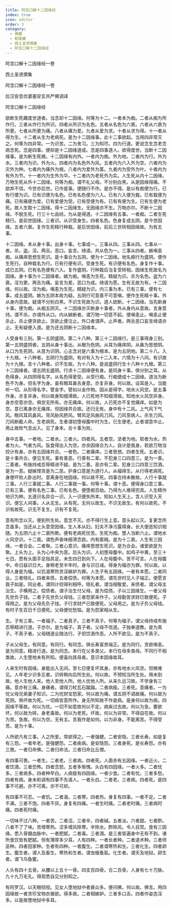 ```yaml
---
title: 阿含口解十二因缘经
index: true
icon: editor
order: 3
category:
  - 佛藏
  - 乾隆藏
  - 西土圣贤撰集
  - 阿含口解十二因缘经
---
```


阿含口解十二因缘经一卷  

西土圣贤撰集  

阿含口解十二因缘经一卷  

后汉安息优婆塞安玄共严佛调译  

阿含口解十二因缘经  

欲断生死趣度世道者。当念却十二因缘。何等为十二。一者本为痴。二者从痴为所作行。三者从作行为所识。四者从所识为名色。五者从名色为六衰。六者从六衰为所更。七者从所更为痛。八者从痛为爱。九者从爱为求。十者从求为得。十一者从得为生。十二者从生为老病死。是为十二因缘事。此十二事欲起。当用四非常灭之。何等为四非常。一为识苦。二为舍习。三为知尽。四为行道。更说念生念老念病念死。念是四事。便却是十二因缘道成。念是四事道人。欲得度世。当断十二因缘事。是为断生死根。十二因缘有内外。一者内为痴。外为地。二者内为行。外为水。三者内为识。外为火。四者内为名色外为风。五者内为六入外为空。六者内为灾外为种。七者内为痛外为根。八者内为爱外为茎。九者内为受外为叶。十者内为有外为节。十一者内为生外为华。十二者内为老死外为实。人生死从内十二因缘。万物生死从外十二因缘。何等为痴。谓不礼父母。不分别白黑。从是因缘得痛。不欲弃不信。今世亦后世。已作是事。便随行不作。是亦不得。是以有痴便为行。已有行便为识。已有识便为名色。已有名色便为六入。已有六入便为栽。已有栽便为痛。已有痛便为爱。已有爱便为受。已有受便为有。已有有便为生。已有生便为老死。故人生取十二因缘。得十二因缘生。无因缘亦不生。万物亦尔。不断十二因缘。不脱生死。行三十七品经。为从是得道。十二因缘有五事。一者痴。二者生死精行。是前世因缘。三者识。从识受身生。四者名色。色身复成五阴。是今世因缘。五者六衰。复作生死精行种栽。是后世因缘。前后三世转相因缘故。为有五事。  

十二因缘。本从身十事。出身十事。七事成一。三事从四。三事从四。七事从一者。杀。盗。淫。两舌。恶口。妄言。绮语。共从色为一。三事从四者。嫉嗔恚痴。从痛痒思想生死识。是十事合为五阴。便为十二因缘。地名痴行为盛阴。便作生死行。自种栽名为行。已有行便有识。受身生死。有识便有名色。身复作十事。成已五阴。已有名色便有六入。复作盛阴。行种栽后当复受转相。因缘生死故名为因缘。身十事为十二因缘者。嫉为痴。嗔恚为生死。精疑为识。杀为名色。盗为六衰。淫为更。两舌为痛。妄言为爱。恶口为成。绮语为愿。生有无故为有。十二因缘。何以故。淫为痴。嗔恚为生死。精疑为识。内三事为本。已有三事。便有七事。成五盛阴。嫉为五阴本故为疑。五阴行可意善不可意嗔。便作生死精十事。外从身内意故。疑谓不分别白黑。不识生死故为识。道人欲断。十二因缘。当先断身十事。便为痴。从痴五阴灭。十二因缘亦灭断身十事者。外从身内从意故。言身意持。谓不杀。亦谓外从口。内从嫉断者。谓万物一切意不起。便嗔恚止。嗔恚止便杀止。杀止便贪欲止。贪欲止便泣止。外口者谓声。止声者。两舌恶口妄言绮语亦止。无有疑便入道。是为还五阴断十二因缘本。  

人受身有三别。第一五阴盛阴。第二十八种。第三十二因缘行。是三事得身三别。第一五阴盛阴者。五阴从身十事出。从眼为色阴。从耳为痛痒阴。从鼻为思想阴。从口为生死阴。从意为识阴。心主念对是六事为根本。是为五阴地。第二十八。入十九根。十八种者。五阴行为盛阴。有对有入为十二入本。六情为十八间。有识故为十九根。言十八种者。识不生故。为十八种。是说盛阴行生十八种十九根。第三十二因缘者。谓五阴五盛阴。行求十二因缘便有身。是同身十事。俱分别之耳。从色得身。从四阴得名字。从名色得爱受。从受行痴。行痴便成十二因缘。道当为断色不为身。但名字为身。虽有眼耳鼻舌身意。亦复非身。何以故。设耳是人。当能听一切。从形得名字。譬金字。譬如以金作物。因从是得字。地水火风空。是五事作身。亦复非身。何以故身知细滑故。人已死地不知细滑故。知地水火风空非身。身亦空意亦空。俱空无所有。亦无痛痒。何以故。人已死亦不复觉痛痒。如是为空。意已离身亦无痛痒。但因缘共合故。还归无有。身中有十二风。上气风下气风。眼风耳风鼻风。背风胁风脐风。臂风足风曲风刀风。刀风至病人。杀生刀风。刀风断截人命。生老病死。生者谓初堕母腹中时为生。已生便老。止者谓意中止。用止故败气息出入。见了身本。合十事为败。  

身中五事。一者地。二者水。三者火。四者风。五者空。坚者为地。软者为水。热者为火。气者为风。饭食得出入为空。亦余因缘合为人。自计是我身。若欲万物当挍计有身。亦有五因缘共合。一者色。二者痛痒。三者思想。四者生死。五者识。是十事共合。便见生死。事有善恶。行善有二辈。不犯身三口四意三。是为一善。二善者。布施持戒忍辱精进不疑。是为二善。恶亦有二辈。犯身三口四意三饮酒。是为一恶。疑嫉悭贪是为二恶。护身口意是为道行人。从福得生。从行得老病死。身便坏败人卧出时。意离身在地因缘。何以故不死。四事合持未散故。人行十事就三事。人行三事就二事。人行二事就一事。何等十事。谓十恶。便得身口意三事。已有三事。便有名色二事。已有名色。便堕痴百劫。乃得为人难得完具。人生精作地识为种。五道识名异合一识。入一识便失所本。知如人生天上。含人识受入天识。便忘人间事。人从无生。从有死。无何以故生。不识无故生。有何以故死。不识有故死。识无不复生。识有不复死。  

意有所念以灭。便到所生处。意念不灭。亦不得行生上意。意头起以灭。复更念所念虽多。当还从上头意受因缘。生人本从妇。妇夫不净污露得身。长大便恶知识相随。为五阴六止十二衰所欺。便有老病死忧苦。生死为痴。慧人当断六止。谓地水火风空识。十二衰。谓色声香味细滑念欲。内有匿贼。是为十二衰。人生有三因缘。一者合会。二者聚。三者心意识。痛痒思想生死识。是为合会。诸爱欲是为聚。上头为上。头为心中央为意。后头为识。人初堕母腹中。如鸡子中黄。至三十七日。悉有头面手足指具足。未生四日到向下。人在母腹中。苦不可言。人在母腹中。命日益识日大。身稍老至半年时。身与识日减。得身为福亦为罪。何以故。以得人身是为福。以饥渴寒热贪淫嫉妒为罪。人生子有五因缘。一者有本愿。二者同业。三者晓礼。四者来债。五者偿债。何等为本愿。谓先世时见人子端正。便愿言我子如是。同业者。谓同计挍得利相呼。晓礼者。谓当相敬爱。来债者。谓父母主治生。子横用之。偿债者。谓子治生付父母。是为偿债。子以三因缘生。一者父母先世负子钱。二者子先世负父母钱。三者怨家来作子。父母勤苦求财已致便死。子得用之。是为父母先负子钱。子行求财产已致便死。父母用之。是为子负父母钱。有时子生百日千日便死。父母便忧愁恼。是为怨家相从生。  

生。子有三辈。一者福子。二者真子。三者不真子。何等为福子。谓父母持戒布施忍辱精进行道。子亦尔。是为福子。真子者。父母不信道。子独奉道教。是为真子。不真子者。父母随道业随法行。子但饮酒作恶。人所不欲见。是为不真子。  

子从父母生。有同意。有同行。有同念。俱长寿富贵端正。是为同行。贪欲嗔恚。是为同意。精进行道。是为同念。本行在父多类父。本行在母多类母。不同行不相类故。人生堕地未有所知。便喜向其母者。意识本因缘故耳。  

人来生时有因缘。身能出入无间。至七日便复坏其身。亦有地水火风空。但微难见。人年老少识多忘者。识转稍向后所生处。何以故。不预知当所生处。用未到故。他人生他人来。他人至他人所。他人忧他人所。从来久远习故。不学身有三痛。意亦有三痛。身痛者。谓得刀杖瓦石蹴蹋。二者病瘦。三者死。意痛者。一为忧父母兄弟妻子知识。二为忧财宝怨家。何以故为痛。谓五阴不调故痛。何以故为死阴。熟坏故为死。一切病皆意所作。身无所知故不作是病。是身何以故为病。四因缘不等故。何以为忧。一切不如意故何以不定。病疾过去故。何以为急。要欲坏。何以故为碎。身老毒故。何以为老死。坏故。何以为非常。不得自在故。何以为苦。急故。何以为空。无有主。言我作是如何。以为非身。不能离苦。不得受苦。是为十事。  

人所欲凡有三事。人之所爱。常欲得之。一者强健。二者安隐。三者长寿。如是复有三怨。一者年老。是强健怨。二者疾病。是安隐怨。三者身死。是长寿怨。亦有三救。一者归命佛。二者归命法。三者归命比丘僧。  

有四事可畏。一者生。二者老。三者病。四者死。人面赤有五因缘。一者近火。二者饮酒。三者恐怖。四者念怒。五者多惭愧。头白有四因缘。一者火多。二者忧多。三者病多。四者种早白。人病瘦有四因缘。一者少食。二者有忧。三者多愁。四者有病。身未和调有四事不先语人。一者头白。二者老。三者病。四者死。是四事不可避。亦不可离。亦不可却。  

有四事不可忍。一者饥。二者渴。三者寒。四者热。身复有四事。一者不足。二者不满。三者不饱。四者不厌。身复有四痛。一者生时痛。二者老时痛。三者病时痛。四者死时痛。  

一切味不过八种。一者苦。二者涩。三者辛。四者碱。五者淡。六者甜。七者酢。八者不了了味。苦增寒热。涩多增风除寒。辛除水。酢除风。令人目冥。食有三因缘。悉入骨髓血脉中。一者肥腻。二者毒。三者酒。是三者皆遍身中无有不到。诸所食饮皆有肥腻。但有薄厚多少耳。人有四种。一者长者种。二者道术种。三者师巫种。四者田家种。生者有四种。一者腹生。二者谓寒热和生。三者化生。四者卵生。腹生者。谓人及畜生。寒热和生者。谓虫蛾蚤虱。化生者。谓天及地狱。卵生者。谓飞鸟鱼鳖。  

人头有四十五骨。从腰以上五十一骨。四支百四骨。合二百骨。人身有七十万脉。九十九万毛孔。得观悉自见分别知之。  

有阿罗汉。以天眼彻视。见女人堕地狱中者甚众多。便问佛。何以故。佛言。用四因缘故一者贪珍宝物衣被欲。得多故。二者相嫉妒。三者多口舌。四者作姿态淫多。以是故堕地狱中多耳。  
